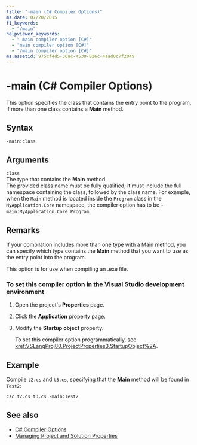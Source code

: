 ```yaml
---
title: "-main (C# Compiler Options)"
ms.date: 07/20/2015
f1_keywords: 
  - "/main"
helpviewer_keywords: 
  - "-main compiler option [C#]"
  - "main compiler option [C#]"
  - "/main compiler option [C#]"
ms.assetid: 975cf4d5-36ac-4530-826c-4aad0c7f2049
---
```

# -main (C# Compiler Options)
This option specifies the class that contains the entry point to the program, if more than one class contains a **Main** method.  
  
## Syntax  
  
```console  
-main:class  
```  
  
## Arguments  
 `class`  
 The type that contains the **Main** method.  
 The provided class name must be fully qualified; it must include the full namespace containing the class, followed by the class name. For example, when the `Main` method is located inside the `Program` class in the `MyApplication.Core` namespace, the compiler option has to be `-main:MyApplication.Core.Program`.
  
## Remarks  
 If your compilation includes more than one type with a [Main](../../../csharp/programming-guide/main-and-command-args/index.md) method, you can specify which type contains the **Main** method that you want to use as the entry point into the program.  
  
 This option is for use when compiling an .exe file.  
  
### To set this compiler option in the Visual Studio development environment  
  
1.  Open the project's **Properties** page.  
  
2.  Click the **Application** property page.  
  
3.  Modify the **Startup object** property.  
  
     To set this compiler option programmatically, see <xref:VSLangProj80.ProjectProperties3.StartupObject%2A>.  
  
## Example  
 Compile `t2.cs` and `t3.cs`, specifying that the **Main** method will be found in `Test2`:  
  
```console  
csc t2.cs t3.cs -main:Test2  
```  
  
## See also

- [C# Compiler Options](../../../csharp/language-reference/compiler-options/index.md)
- [Managing Project and Solution Properties](/visualstudio/ide/managing-project-and-solution-properties)
